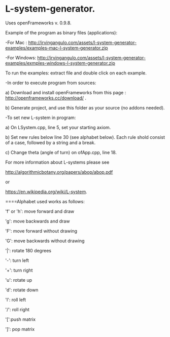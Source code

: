 # L-system-generator.

Uses openFrameworks v. 0.9.8. 

Example of the program as binary files (applications):

  -For Mac : http://irvingangulo.com/assets/l-system-generator-examples/examples-mac-l-system-generator.zip

  -For Windows: http://irvingangulo.com/assets/l-system-generator-examples/exmples-windows-l-system-generator.zip

To run the examples: extract file and double click on each example.


-In order to execute program from sources: 

a) Download and install openFrameworks from this page : http://openframeworks.cc/download/ . 

b) Generate project, and use this folder as your source (no addons needed).

-To set new L-system in program:

a) On LSystem.cpp, line 5, set your starting axiom.

b) Set new rules below line 30 (see alphabet below). Each rule shold consist of a case, followed by a string and a break.

c) Change theta (angle of turn) on ofApp.cpp, line 18.

For more information about L-systems please see

http://algorithmicbotany.org/papers/abop/abop.pdf

or

https://en.wikipedia.org/wiki/L-system. 


====Alphabet used works as follows:

'f' or 'h': move forward and draw

'g': move backwards and draw

'F': move forward without drawing

'G': move backwards without drawing

'|': rotate 180 degrees

'-': turn left

'+': turn right

'u': rotate up

'd': rotate down

'l': roll left

'/': roll right

'[':push matrix

']': pop matrix

